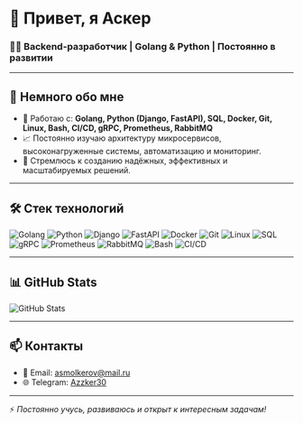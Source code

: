 # 👋 Привет, я Аскер

### 🧑‍💻 Backend-разработчик | Golang & Python | Постоянно в развитии

---

## 🚀 Немного обо мне

- 🔧 Работаю с: **Golang, Python (Django, FastAPI), SQL, Docker, Git, Linux, Bash, CI/CD, gRPC, Prometheus, RabbitMQ**
- 📈 Постоянно изучаю архитектуру микросервисов, высоконагруженные системы, автоматизацию и мониторинг.
- 🎯 Стремлюсь к созданию надёжных, эффективных и масштабируемых решений.

---

## 🛠️ Стек технологий

![Golang](https://img.shields.io/badge/-Golang-00ADD8?logo=go&logoColor=white)
![Python](https://img.shields.io/badge/-Python-3776AB?logo=python&logoColor=white)
![Django](https://img.shields.io/badge/-Django-092E20?logo=django&logoColor=white)
![FastAPI](https://img.shields.io/badge/-FastAPI-009688?logo=fastapi&logoColor=white)
![Docker](https://img.shields.io/badge/-Docker-2496ED?logo=docker&logoColor=white)
![Git](https://img.shields.io/badge/-Git-F05032?logo=git&logoColor=white)
![Linux](https://img.shields.io/badge/-Linux-FCC624?logo=linux&logoColor=black)
![SQL](https://img.shields.io/badge/-SQL-4479A1?logo=postgresql&logoColor=white)
![gRPC](https://img.shields.io/badge/-gRPC-00A99D?logo=grpc&logoColor=white)
![Prometheus](https://img.shields.io/badge/-Prometheus-E6522C?logo=prometheus&logoColor=white)
![RabbitMQ](https://img.shields.io/badge/-RabbitMQ-FF6600?logo=rabbitmq&logoColor=white)
![Bash](https://img.shields.io/badge/-Bash-4EAA25?logo=gnubash&logoColor=white)
![CI/CD](https://img.shields.io/badge/-CI/CD-0A0A0A?logo=githubactions&logoColor=white)

---

## 📊 GitHub Stats

![GitHub Stats](https://github-readme-stats.vercel.app/api?username=ASsssker&show_icons=true&theme=github_dark)

---

## 📫 Контакты

- 📧 Email: [asmolkerov@mail.ru](asmolkerov@mail.ru)
- 🌐 Telegram: [Azzker30](https://t.me/Azzker30)

---

⚡ *Постоянно учусь, развиваюсь и открыт к интересным задачам!*
